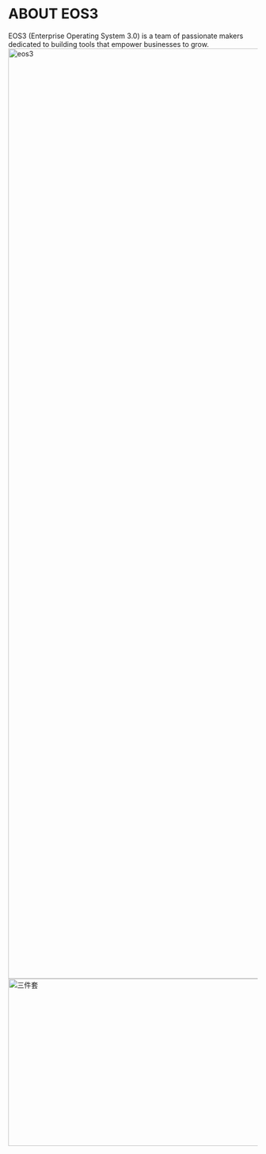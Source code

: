 # ABOUT EOS3
EOS3 (Enterprise Operating System 3.0) is a team of passionate makers dedicated to building tools that empower businesses to grow.
<img width="4288" height="1874" alt="eos3" src="https://github.com/user-attachments/assets/dc78f90e-d645-449f-a10c-80650e54045a" />
<img width="1343" height="337" alt="三件套" src="https://github.com/user-attachments/assets/edcbbfe9-1c7e-4b78-bb07-fd2689298386" />
